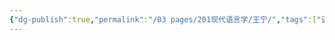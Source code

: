 ```yaml
---
{"dg-publish":true,"permalink":"/03 pages/201现代语言学/王宁/","tags":["语言学"],"created":"2024-11-30T20:58:35.382+08:00","updated":"2025-03-02T15:14:18.235+08:00"}
---
```


